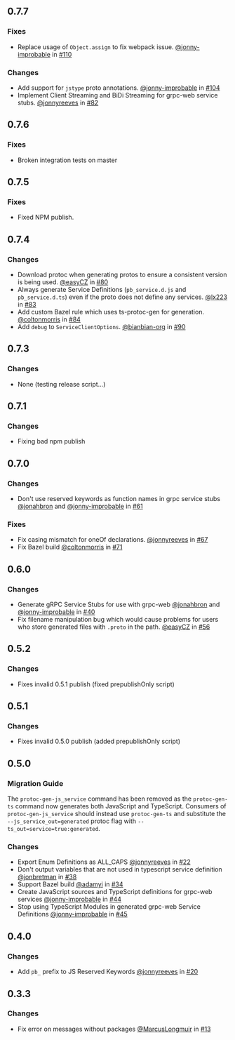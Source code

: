 ## 0.7.7

### Fixes
* Replace usage of `Object.assign` to fix webpack issue. [@jonny-improbable](https://github.com/jonny-improbable) in [#110](https://github.com/improbable-eng/ts-protoc-gen/pull/110)

### Changes
* Add support for `jstype` proto annotations. [@jonny-improbable](https://github.com/jonny-improbable) in [#104](https://github.com/improbable-eng/ts-protoc-gen/pull/104)
* Implement Client Streaming and BiDi Streaming for grpc-web service stubs. [@jonnyreeves](https://github.com/jonnyreeves) in [#82](https://github.com/improbable-eng/ts-protoc-gen/pull/82)

## 0.7.6

### Fixes
* Broken integration tests on master 

## 0.7.5

### Fixes
* Fixed NPM publish.

## 0.7.4

### Changes
* Download protoc when generating protos to ensure a consistent version is being used. [@easyCZ](https://github.com/easyCZ) in [#80](https://github.com/improbable-eng/ts-protoc-gen/pull/80) 
* Always generate Service Definitions (`pb_service.d.js` and `pb_service.d.ts`) even if the proto does not define any services. [@lx223 ](https://github.com/lx223) in [#83](https://github.com/improbable-eng/ts-protoc-gen/pull/83) 
* Add custom Bazel rule which uses ts-protoc-gen for generation. [@coltonmorris](https://github.com/coltonmorris) in [#84](https://github.com/improbable-eng/ts-protoc-gen/pull/84)
* Add `debug` to `ServiceClientOptions`. [@bianbian-org](https://github.com/bianbian-org) in [#90](https://github.com/improbable-eng/ts-protoc-gen/pull/90)

## 0.7.3

### Changes
* None (testing release script...)

## 0.7.1

### Changes
* Fixing bad npm publish

## 0.7.0

### Changes
* Don't use reserved keywords as function names in grpc service stubs [@jonahbron](https://github.com/jonahbron) and [@jonny-improbable]((https://github.com/jonny-improbable)) in [#61](https://github.com/improbable-eng/ts-protoc-gen/pull/61)

### Fixes
* Fix casing mismatch for oneOf declarations. [@jonnyreeves](https://github.com/jonnyreeves) in [#67](https://github.com/improbable-eng/ts-protoc-gen/pull/67)
* Fix Bazel build [@coltonmorris](https://github.com/coltonmorris) in [#71](https://github.com/improbable-eng/ts-protoc-gen/pull/71)

## 0.6.0

### Changes
* Generate gRPC Service Stubs for use with grpc-web [@jonahbron](https://github.com/jonahbron) and [@jonny-improbable](https://github.com/jonny-improbable) in [#40](https://github.com/improbable-eng/ts-protoc-gen/pull/40)
* Fix filename manipulation bug which would cause problems for users who store generated files with `.proto` in the path. [@easyCZ](https://github.com/easyCZ) in [#56](https://github.com/improbable-eng/ts-protoc-gen/pull/56)

## 0.5.2

### Changes
* Fixes invalid 0.5.1 publish (fixed prepublishOnly script)

## 0.5.1

### Changes
* Fixes invalid 0.5.0 publish (added prepublishOnly script)

## 0.5.0

### Migration Guide
The `protoc-gen-js_service` command has been removed as the `protoc-gen-ts` command now generates both JavaScript and TypeScript. Consumers of `protoc-gen-js_service` should instead use `protoc-gen-ts` and substitute the `--js_service_out=generated` protoc flag with `--ts_out=service=true:generated`.

### Changes
* Export Enum Definitions as ALL_CAPS [@jonnyreeves](https://github.com/jonnyreeves) in [#22](https://github.com/improbable-eng/ts-protoc-gen/issues/22)
* Don't output variables that are not used in typescript service definition [@jonbretman](https://github.com/jonbretman) in [#38](https://github.com/improbable-eng/ts-protoc-gen/pull/38)
* Support Bazel build [@adamyi](https://github.com/adamyi) in [#34](https://github.com/improbable-eng/ts-protoc-gen/pull/34)
* Create JavaScript sources and TypeScript definitions for grpc-web services [@jonny-improbable](https://github.com/jonny-improbable) in [#44](https://github.com/improbable-eng/ts-protoc-gen/pull/44)
* Stop using TypeScript Modules in generated grpc-web Service Definitions [@jonny-improbable](https://github.com/jonny-improbable) in [#45](https://github.com/improbable-eng/ts-protoc-gen/pull/45)

## 0.4.0

### Changes
*  Add `pb_` prefix to JS Reserved Keywords [@jonnyreeves](https://github.com/jonnyreeves) in [#20](https://github.com/improbable-eng/ts-protoc-gen/pull/20)

## 0.3.3

### Changes
* Fix error on messages without packages [@MarcusLongmuir](https://github.com/MarcusLongmuir) in [#13](https://github.com/improbable-eng/ts-protoc-gen/pull/13) 
